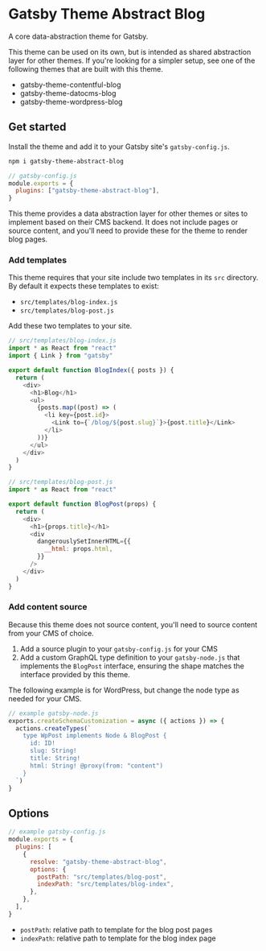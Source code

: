 # Gatsby Theme Abstract Blog

A core data-abstraction theme for Gatsby.

This theme can be used on its own, but is intended as shared abstraction layer for other themes.
If you're looking for a simpler setup, see one of the following themes that are built with this theme.

- gatsby-theme-contentful-blog
- gatsby-theme-datocms-blog
- gatsby-theme-wordpress-blog

## Get started

Install the theme and add it to your Gatsby site's `gatsby-config.js`.

```sh
npm i gatsby-theme-abstract-blog
```

```js
// gatsby-config.js
module.exports = {
  plugins: ["gatsby-theme-abstract-blog"],
}
```

This theme provides a data abstraction layer for other themes or sites to implement based on their CMS backend.
It does not include pages or source content, and you'll need to provide these for the theme to render blog pages.

### Add templates

This theme requires that your site include two templates in its `src` directory.
By default it expects these templates to exist:

- `src/templates/blog-index.js`
- `src/templates/blog-post.js`

Add these two templates to your site.

```js
// src/templates/blog-index.js
import * as React from "react"
import { Link } from "gatsby"

export default function BlogIndex({ posts }) {
  return (
    <div>
      <h1>Blog</h1>
      <ul>
        {posts.map((post) => (
          <li key={post.id}>
            <Link to={`/blog/${post.slug}`}>{post.title}</Link>
          </li>
        ))}
      </ul>
    </div>
  )
}
```

```js
// src/templates/blog-post.js
import * as React from "react"

export default function BlogPost(props) {
  return (
    <div>
      <h1>{props.title}</h1>
      <div
        dangerouslySetInnerHTML={{
          __html: props.html,
        }}
      />
    </div>
  )
}
```

### Add content source

Because this theme does not source content, you'll need to source content from your CMS of choice.

1. Add a source plugin to your `gatsby-config.js` for your CMS
1. Add a custom GraphQL type definition to your `gatsby-node.js` that implements the `BlogPost` interface, ensuring the shape matches the interface provided by this theme.

The following example is for WordPress, but change the node type as needed for your CMS.

```js
// example gatsby-node.js
exports.createSchemaCustomization = async ({ actions }) => {
  actions.createTypes(`
    type WpPost implements Node & BlogPost {
      id: ID!
      slug: String!
      title: String!
      html: String! @proxy(from: "content")
    }
  `)
}
```

## Options

```js
// example gatsby-config.js
module.exports = {
  plugins: [
    {
      resolve: "gatsby-theme-abstract-blog",
      options: {
        postPath: "src/templates/blog-post",
        indexPath: "src/templates/blog-index",
      },
    },
  ],
}
```

- `postPath`: relative path to template for the blog post pages
- `indexPath`: relative path to template for the blog index page
